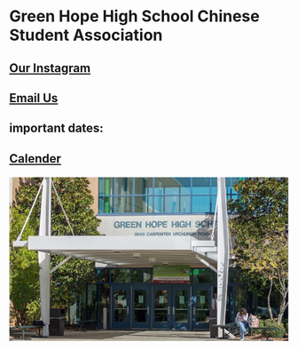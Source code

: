 <h1>Green Hope High School Chinese Student Association</h1>


<h2><a href="https://www.instagram.com/ghhscsa/">Our Instagram</a></h2>

<h2><a href="mailto:ghhscsa@gmail.com">Email Us</a></h2>

<h2>important dates:<h2> 
  
[Calender](about.md) 
  
![Green Hope](https://github.com/erik304501/GHHS-CSA/blob/main/green-hope-entrance_4.jpg?raw=true) 
